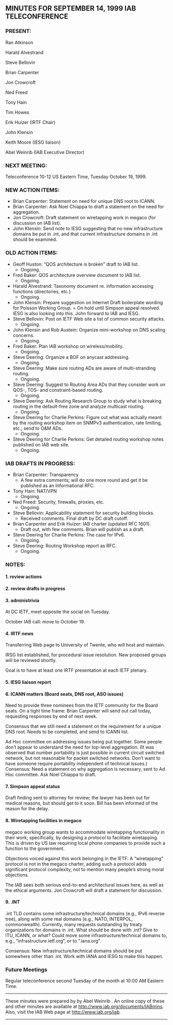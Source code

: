 
MINUTES FOR SEPTEMBER 14, 1999 IAB TELECONFERENCE
-------------------------------------------------


### PRESENT:



 Ran Atkinson  

 Harald Alvestrand  

 Steve Bellovin  

 Brian Carpenter  

 Jon Crowcroft  

 Ned Freed  

 Tony Hain  

 Tim Howes  

 Erik Huizer (IRTF Chair)  

 John Klensin  

 Keith Moore (IESG liaison)  

Abel Weinrib (IAB Executive Director)


### NEXT MEETING:



Teleconference 10-12 US Eastern Time, Tuesday October 19, 1999.


### NEW ACTION ITEMS:


* Brian Carpenter: Statement on need for unique DNS root to ICANN.
* Brian Carpenter: Ask Noel Chiappa to draft a statement on the need for aggregation.
* Jon Crowcroft: Draft statement on wiretapping work in megaco (for discussion on IAB list).
* John Klensin: Send note to IESG suggesting that no new infrastructure domains be put in .int, and that current infrastructure domains in .int should be examined.


### OLD ACTION ITEMS:


* Geoff Huston: “QOS architecture is broken” draft to IAB list.
	+ Ongoing.
* Fred Baker: QOS architecture overview document to IAB list.
	+ Ongoing.
* Harald Alvestrand: Taxonomy document re. information accessing functions (directories, etc.)
	+ Ongoing.
* John Klensin: Prepare suggestion on Internet Draft boilerplate wording for Poisson Working Group. = On hold until Simpson appeal resolved. IESG is also looking into this. John forward to IAB and IESG.
* Steve Bellovin: Post on IETF Web site a list of common security attacks.
	+ Ongoing.
* John Klensin and Rob Austein: Organize mini-workshop on DNS scaling concerns.
	+ Ongoing.
* Fred Baker: Plan IAB workshop on wireless/mobility.
	+ Ongoing.
* Steve Deering: Organize a BOF on anycast addressing.
	+ Ongoing.
* Steve Deering: Make sure routing ADs are aware of multi-stranding routing.
	+ Ongoing.
* Steve Deering: Suggest to Routing Area ADs that they consider work on QOS-, TOS- and constraint-based routing.
	+ Ongoing.
* Steve Deering: Ask Routing Research Group to study what is breaking routing in the default-free zone and analyze multicast routing.
	+ Ongoing.
* Steve Deering for Charlie Perkins: Figure out what was actually meant by the routing workshop item on SNMPv3 authentication, rate limiting, etc.; send to O&M ADs.
	+ Ongoing.
* Steve Deering for Charlie Perkins: Get detailed routing workshop notes published on IAB web site.
	+ Ongoing.


### IAB DRAFTS IN PROGRESS:


* Brian Carpenter: Transparency
	+ A few extra comments; will do one more round and get it be published as an Informational RFC.
* Tony Hain: NAT/VPN
	+ Ongoing.
* Ned Freed: Security, firewalls, proxies, etc.
	+ Ongoing.
* Steve Bellovin: Applicability statement for security building blocks.
	+ Received comments. Final draft by DC draft cutoff.
* Brian Carpenter and Erik Huizer: IAB charter (updated RFC 1601).
	+ Draft out, with few comments. Brian will publish as a draft.
* Steve Deering for Charlie Perkins: The case for IPv6.
	+ Ongoing.
* Steve Deering: Routing Workshop report as RFC.
	+ Ongoing.


### NOTES:


#### 1. review actions


#### 2. review drafts in progress


#### 3. administrivia


 At DC IETF, meet opposite the social on Tuesday.  

October IAB call: move to October 19.

#### 4. IRTF news


 Transferring Web page to University of Twente, who will host and maintain.  

IRSG list established, for procedural issue resolution.
 New proposed groups will be reviewed shortly. 


 Goal is to have at least one IRTF presentation at each IETF plenary.
 


#### 5. IESG liaison report


#### 6. ICANN matters (Board seats, DNS root, ASO issues)

Need to provide three nominees from the IETF community for the Board seats. On a tight time frame: Brian Carpenter will send out call today, requesting responses by end of next week.


 Consensus that we still need a statement on the requirement for a unique DNS root. Needs to be completed, and send to ICANN list. 


 Ad Hoc committee on addressing issues being put together. Some people don’t appear to understand the need for top-level aggregation. (It was observed that number portability is just possible in current circuit switched network, but not reasonable for packet switched networks. Don’t want to have someone require portability independent of technical issues.) Consensus: Need a statement on why aggregation is necessary, sent to Ad Hoc committee. Ask Noel Chiappa to draft. 


#### 7. Simpson appeal status

Draft finding sent to attorney for review; the lawyer has been out for medical reasons, but should get to it soon. Bill has been informed of the reason for the delay.


#### 8. Wiretapping facilities in megaco

megaco working group wants to accommodate wiretapping functionality in their work; specifically, by designing a protocol to facilitate wiretapping. This is driven by US law requiring local phone companies to provide such a function to the government.


 Objections voiced against this work belonging in the IETF: A “wiretapping” protocol is not in the megaco charter, adding such a protocol adds significant protocol complexity, not to mention many people’s strong moral objections.
 


 The IAB sees both serious end-to-end architectural issues here, as well as the ethical arguments. Jon Crowcroft will draft a statement for discussion.
 


#### 9. .INT

.int TLD contains some infrastructure/technical domains (e.g., IPv6 reverse tree), along with some real domains (e.g., NATO, INTERPOL, commonwealth). Currently, many requests outstanding by treaty organizations for domains in .int. What should be done with .int? Give to ITU, ICANN, or what? Could move some infrastructure/technical domains to, e.g., “infrastructure.ietf.org”, or to “.iana.org”.


 Consensus: New infrastructure/technical domains should be put somewhere other than .int. Work with IANA and IESG to make this happen. 



### Future Meetings



Regular teleconference second Tuesday of the month at 10:00 AM Eastern Time.




---


These minutes were prepared by by Abel Weinrib . An online copy of these and other minutes are available at http://www.iab.org/documents/IABmins. Also, visit the IAB Web page at http://www.iab.org/iab.




---


